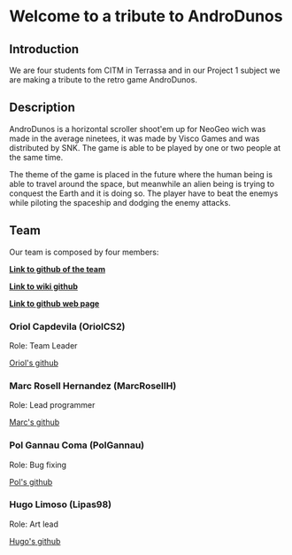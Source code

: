 # Welcome to a tribute to AndroDunos

## Introduction

We are four students fom CITM in Terrassa and in our Project 1 subject we are making a tribute to the retro game AndroDunos.

## Description

AndroDunos is a horizontal scroller shoot'em up for NeoGeo wich was made in the average ninetees, it was made by Visco Games and was distributed by SNK. The game is able to be played by one or two people at the same time.

The theme of the game is placed in the future where the human being is able to travel around the space, but meanwhile an alien being is trying to conquest the Earth and it is doing so. The player have to beat the enemys while piloting the spaceship and dodging the enemy attacks.

## Team

Our team is composed by four members:

**[Link to github of the team](https://polgannau.github.io/Projecte1/)**

**[Link to  wiki github](https://github.com/PolGannau/Projecte1/wiki)**

**[Link to github web page](https://polgannau.github.io/Projecte1/)**

### Oriol Capdevila (OriolCS2)
Role: Team Leader

[Oriol's github](https://github.com/OriolCS2)

### Marc Rosell Hernandez (MarcRosellH)
Role: Lead programmer

[Marc's github](https://github.com/MarcRosellH)

### Pol Gannau Coma (PolGannau)
Role: Bug fixing

[Pol's github](https://github.com/PolGannau)

### Hugo Limoso (Lipas98)
Role: Art lead

[Hugo's github](https://github.com/Lipas98)






